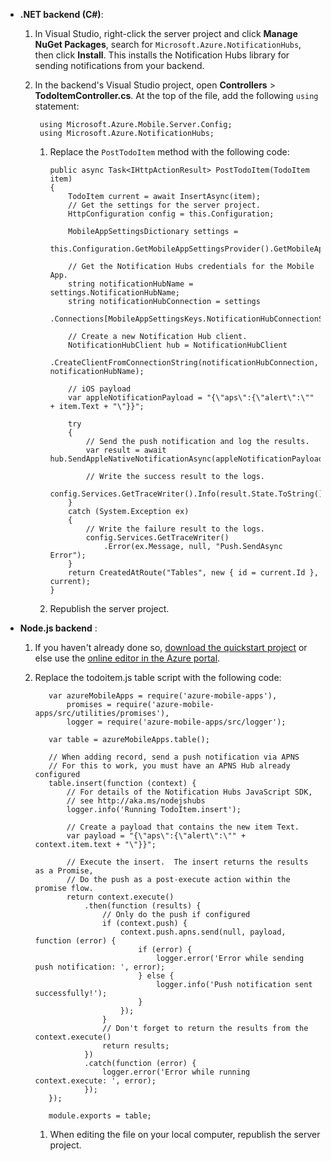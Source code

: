 
* **.NET backend (C#)**:      
  
  1. In Visual Studio, right-click the server project and click **Manage NuGet Packages**, search for `Microsoft.Azure.NotificationHubs`, then click **Install**. This installs the Notification Hubs library for sending notifications from your backend.
  2. In the backend's Visual Studio project, open **Controllers** > **TodoItemController.cs**. At the top of the file, add the following `using` statement:
     
          using Microsoft.Azure.Mobile.Server.Config;
          using Microsoft.Azure.NotificationHubs;
     
     1. Replace the `PostTodoItem` method with the following code:  
        
            public async Task<IHttpActionResult> PostTodoItem(TodoItem item)
            {
                TodoItem current = await InsertAsync(item);
                // Get the settings for the server project.
                HttpConfiguration config = this.Configuration;
        
                MobileAppSettingsDictionary settings = 
                    this.Configuration.GetMobileAppSettingsProvider().GetMobileAppSettings();
        
                // Get the Notification Hubs credentials for the Mobile App.
                string notificationHubName = settings.NotificationHubName;
                string notificationHubConnection = settings
                    .Connections[MobileAppSettingsKeys.NotificationHubConnectionString].ConnectionString;
        
                // Create a new Notification Hub client.
                NotificationHubClient hub = NotificationHubClient
                .CreateClientFromConnectionString(notificationHubConnection, notificationHubName);
        
                // iOS payload
                var appleNotificationPayload = "{\"aps\":{\"alert\":\"" + item.Text + "\"}}";
        
                try
                {
                    // Send the push notification and log the results.
                    var result = await hub.SendAppleNativeNotificationAsync(appleNotificationPayload);
        
                    // Write the success result to the logs.
                    config.Services.GetTraceWriter().Info(result.State.ToString());
                }
                catch (System.Exception ex)
                {
                    // Write the failure result to the logs.
                    config.Services.GetTraceWriter()
                        .Error(ex.Message, null, "Push.SendAsync Error");
                }
                return CreatedAtRoute("Tables", new { id = current.Id }, current);
            }
     2. Republish the server project.
* **Node.js backend** : 
  
  1. If you haven't already done so, [download the quickstart project](../articles/app-service-mobile/app-service-mobile-node-backend-how-to-use-server-sdk.md#download-quickstart) or else use the [online editor in the Azure portal](../articles/app-service-mobile/app-service-mobile-node-backend-how-to-use-server-sdk.md#online-editor).    
  2. Replace the todoitem.js table script with the following code:
     
            var azureMobileApps = require('azure-mobile-apps'),
                promises = require('azure-mobile-apps/src/utilities/promises'),
                logger = require('azure-mobile-apps/src/logger');
     
            var table = azureMobileApps.table();
     
            // When adding record, send a push notification via APNS
            // For this to work, you must have an APNS Hub already configured
            table.insert(function (context) {
                // For details of the Notification Hubs JavaScript SDK, 
                // see http://aka.ms/nodejshubs
                logger.info('Running TodoItem.insert');
     
                // Create a payload that contains the new item Text.
                var payload = "{\"aps\":{\"alert\":\"" + context.item.text + "\"}}";
     
                // Execute the insert.  The insert returns the results as a Promise,
                // Do the push as a post-execute action within the promise flow.
                return context.execute()
                    .then(function (results) {
                        // Only do the push if configured
                        if (context.push) {
                            context.push.apns.send(null, payload, function (error) {
                                if (error) {
                                    logger.error('Error while sending push notification: ', error);
                                } else {
                                    logger.info('Push notification sent successfully!');
                                }
                            });
                        }
                        // Don't forget to return the results from the context.execute()
                        return results;
                    })
                    .catch(function (error) {
                        logger.error('Error while running context.execute: ', error);
                    });
            });
     
            module.exports = table;
     
     1. When editing the file on your local computer, republish the server project.

